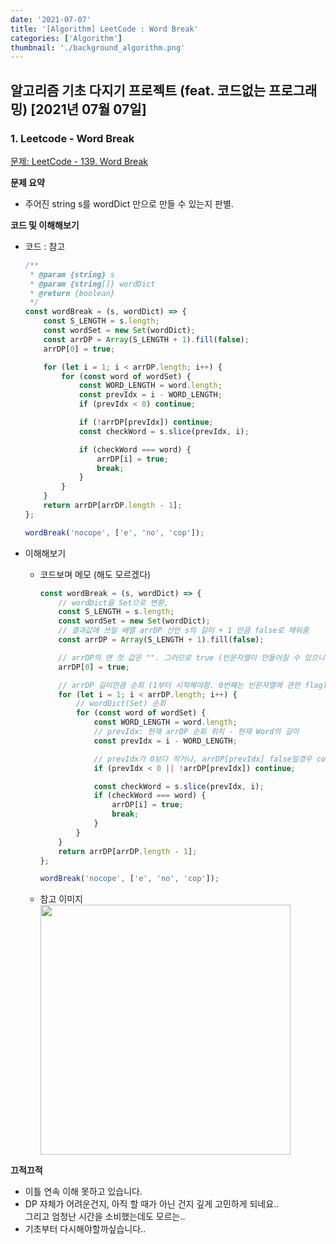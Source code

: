 ```yaml
---
date: '2021-07-07'
title: '[Algorithm] LeetCode : Word Break'
categories: ['Algorithm']
thumbnail: './background_algorithm.png'
---
```


## 알고리즘 기초 다지기 프로젝트 (feat. 코드없는 프로그래밍) [2021년 07월 07일]

### **1.** Leetcode - Word Break

[문제: LeetCode - 139. Word Break](https://leetcode.com/problems/word-break/)

**문제 요약**

-   주어진 string s를 wordDict 만으로 만들 수 있는지 판별.

**코드 및 이해해보기**

-   코드 : 참고

    ```js
    /**
     * @param {string} s
     * @param {string[]} wordDict
     * @return {boolean}
     */
    const wordBreak = (s, wordDict) => {
        const S_LENGTH = s.length;
        const wordSet = new Set(wordDict);
        const arrDP = Array(S_LENGTH + 1).fill(false);
        arrDP[0] = true;

        for (let i = 1; i < arrDP.length; i++) {
            for (const word of wordSet) {
                const WORD_LENGTH = word.length;
                const prevIdx = i - WORD_LENGTH;
                if (prevIdx < 0) continue;

                if (!arrDP[prevIdx]) continue;
                const checkWord = s.slice(prevIdx, i);

                if (checkWord === word) {
                    arrDP[i] = true;
                    break;
                }
            }
        }
        return arrDP[arrDP.length - 1];
    };

    wordBreak('nocope', ['e', 'no', 'cop']);
    ```

-   이해해보기

    -   코드보며 메모 (해도 모르겠다)

        ```js
        const wordBreak = (s, wordDict) => {
            // wordDict을 Set으로 변환,
            const S_LENGTH = s.length;
            const wordSet = new Set(wordDict);
            // 결과값에 쓰일 배열 arrDP 선언 s의 길이 + 1 만큼 false로 채워줌
            const arrDP = Array(S_LENGTH + 1).fill(false);

            // arrDP의 맨 첫 값은 "". 그러므로 true (빈문자열이 만들어질 수 있으니)
            arrDP[0] = true;

            // arrDP 길이만큼 순회 (1부터 시작해야함. 0번째는 빈문자열에 관한 flag)
            for (let i = 1; i < arrDP.length; i++) {
                // wordDict(Set) 순회
                for (const word of wordSet) {
                    const WORD_LENGTH = word.length;
                    // prevIdx: 현재 arrDP 순회 위치 - 현재 Word의 길이
                    const prevIdx = i - WORD_LENGTH;

                    // prevIdx가 0보다 작거나, arrDP[prevIdx] false일경우 continue;
                    if (prevIdx < 0 || !arrDP[prevIdx]) continue;

                    const checkWord = s.slice(prevIdx, i);
                    if (checkWord === word) {
                        arrDP[i] = true;
                        break;
                    }
                }
            }
            return arrDP[arrDP.length - 1];
        };

        wordBreak('nocope', ['e', 'no', 'cop']);
        ```

    -   참고 이미지  
         <img src="https://user-images.githubusercontent.com/33610315/124737407-e0fe3300-df52-11eb-8608-335b2519863a.png" width=400/>

**끄적끄적**

-   이틀 연속 이해 못하고 있습니다.
-   DP 자체가 어려운건지, 아직 할 때가 아닌 건지 깊게 고민하게 되네요..  
    그리고 엄청난 시간을 소비했는데도 모르는..
-   기초부터 다시해야할까싶습니다..
